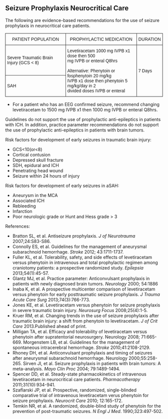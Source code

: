 ## Seizure Prophylaxis Neurocritical Care

The following are evidence-based recommendations for the use of seizure prophylaxis in neurocritical care patients.

<style type="text/css">
.tg  {border-collapse:collapse;border-spacing:0;}
.tg td{font-family:Arial, sans-serif;font-size:14px;padding:10px 5px;border-style:solid;border-width:1px;overflow:hidden;word-break:normal;}
.tg th{font-family:Arial, sans-serif;font-size:14px;font-weight:normal;padding:10px 5px;border-style:solid;border-width:1px;overflow:hidden;word-break:normal;}
</style>
<table class="tg">
  <tr>
    <th class="tg-031e">PATIENT POPULATION</th>
    <th class="tg-031e">PROPHYLACTIC MEDICATION</th>
    <th class="tg-031e">DURATION</th>
  </tr>
  <tr>
    <td class="tg-031e">Severe Traumatic Brain Injury (GCS &lt; 8)</td>
    <td class="tg-031e" rowspan="2">Levetiracetam 1000 mg IVPB x1 dose then 500<br>mg IVPB or enteral Q8hrs<br><br>Alternative: Phenytoin or fosphenytoin 20 mg/kg<br>IVPB x1 dose then phenytoin 5 mg/kg/day in 2<br>divided doses IVPB or enteral</td>
    <td class="tg-031e" rowspan="2">7 Days</td>
  </tr>
  <tr>
    <td class="tg-031e">SAH</td>
  </tr>
</table>

- For a patient who has an EEG confirmed seizure, recommend changing levetiracetam to 1500 mg IVPB x1 then 1000 mg IVPB or enteral Q8hrs.

Guidelines do not support the use of prophylactic anti-epileptics in patients with ICH. In addition, practice parameter recommendations do not support
the use of prophylactic anti-epileptics in patients with brain tumors.

Risk factors for development of early seizures in traumatic brain injury:

- GCS<10(or<8)
- Cortical contusion
- Depressed skull fracture
- SDH, epidural and ICH
- Penetrating head wound
- Seizure within 24 hours of injury

Risk factors for development of early seizures in aSAH:
- Aneurysm in the MCA
- Associated ICH
- Rebleeding
- Infarction
- Poor neurologic grade or Hunt and Hess grade > 3

References:

- Bratton SL, et al. Antiseizure prophylaxis. <i>J of Neurotrauma</i> 2007;24:S83-S86.
- Connolly ES, et al. Guidelines for the management of aneurysmal subarachnoid hemorrhage. <i>Stroke</i> 2012; 43:1711-1737.
- Fuller KL, et al. Tolerability, safety, and side effects of levetiracetam versus phenytoin in intravenous and total prophylactic regimen among craniotomy patients: a prospective randomized study. <i>Epilepsia</i> 2013;54(1):45-57.
- Glantz MJ, et al. Practice parameter: Anticonvulsant prophylaxis in patients with newly diagnosed brain tumors. <i>Neurology</i> 2000; 54:1886
- Inaba K, et al. A prospective multicenter comparison of levetiracetam versus phenytoin for early posttraumatic seizure prophylaxis. <i>J Trauma Acute Care Surg</i> 2013;74(3):766-773.
- Jones KE, et al. Levetiracetam versus phenytoin for seizure prophylaxis in severe traumatic brain injury. <i>Neurosurg Focus</i> 2008;25(4):1-5.
- Kruer RM, et al. Changing trends in the use of seizure prophylaxis after traumatic brain injury: a shift from phenytoin to levetiracetam. <i>J of Crit Care</i> 2013.Published ahead of print.
- Milligan TA, et al. Efficacy and tolerability of levetiracetam versus phenytoin after supratentorial neurosurgery. Neurology 2008; 71:665-669. Morgenstem LB, et al. Guidelines for the management of spontaneous intracerebral hemorrhage. <i>Stroke</i> 2010;41:2108-2129.
- Rhoney DH, et al. Anticonvulsant prophylaxis and timing of seizures after aneurysmal subarachnoid hemorrhage. Neurology 2000;55:258-265. Sirven JI, et al. Seizure prophylaxis in patients with brain tumors: A meta-analysis. <i>Mayo Clin Proc</i> 2004; 79:1489-1494.
- Spencer DD, et al. Steady-state pharmacokinetics of intravenous levetiracetam in neurocritical care patients. <i>Pharmacotherapy</i> 2011;31(10):934-941.
- Szaflarski JP, et al. Prospective, randomized, single-blinded comparative trial of intravenous levetiracetam verus phenytoin for seizure prophylaxis. <i>Neurocrit Care</i> 2010; 12:165-172.
- Temkin NR, et al. A randomized, double-blind study of phenytoin for the prevention of post-traumatic seizures. <i>N Engl J Med</i>. 1990;323:497-502.
